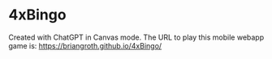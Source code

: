 # 4xBingo
Created with ChatGPT in Canvas mode. 
The URL to play this mobile webapp game is: 
https://briangroth.github.io/4xBingo/

